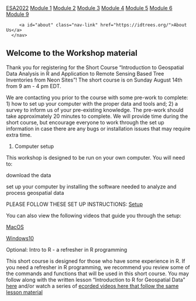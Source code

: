 <html>
   <head>
      <meta charset="utf-8">
      <title>Lessons</title>
      <link rel="stylesheet" href="topnav.css">
   </head>
   <body>
      <nav id="topnav">
         <a id="logo" class="nav-link" href="#">ESA2022</a>
         <a class="nav-link" href="https://weecology.github.io/ESA_workshop_2022/src/episode1.html">Module 1</a>
         <a class="nav-link" href="https://weecology.github.io/ESA_workshop_2022/src/episode2.html">Module 2</a>
         <a class="nav-link" href="https://weecology.github.io/ESA_workshop_2022/src/episode3.html">Module 3</a>
         <a class="nav-link" href="https://weecology.github.io/ESA_workshop_2022/src/episode4.html">Module 4</a>
         <a class="nav-link" href="https://weecology.github.io/ESA_workshop_2022/src/episode5.html">Module 5</a>
         <a class="nav-link" href="https://weecology.github.io/ESA_workshop_2022/src/episode6.html">Module 6</a>
         <a class="nav-link" href="https://weecology.github.io/ESA_workshop_2022/src/episode9.html">Module 9</a>


         <a id="about" class="nav-link" href="https://idtrees.org/">About Us</a>
      </nav>
   </body>
</html>


## Welcome to the Workshop material

Thank you for registering for the Short Course “Introduction to Geospatial Data Analysis in R and Application to Remote Sensing Based Tree Inventories from Neon Sites”! The short course is on Sunday August 14th from 9 am - 4 pm EDT.


We are contacting you prior to the course with some pre-work to complete: 1) how to set up your computer with the proper data and tools and; 2) a survey to inform us of your pre-existing knowledge. The pre-work should take approximately 20 minutes to complete. We will provide time during the short course, but encourage everyone to work through the set up information in case there are any bugs or installation issues that may require extra time.




1. Computer setup

This workshop is designed to be run on your own computer. You will need to: 

download the data

set up your computer by installing the software needed to analyze and process geospatial data


PLEASE FOLLOW THESE SET UP INSTRUCTIONS: <a href="https://uw-madison-datascience.github.io/geospatial-workshop/setup.html">Setup</a> 


You can also view the following videos that guide you through the setup:

<a href="https://www.youtube.com/watch?v=nlMQ4NHAocQ&list=PL90vX4e9ORqfzAY5IngLRM8OeyBS2ZYU6&index=1">MacOS</a>  

<a href="https://www.youtube.com/watch?v=iC8tuWZpEqo&list=PL90vX4e9ORqfzAY5IngLRM8OeyBS2ZYU6&index=2">Windows10</a>  


Optional: Intro to R - a refresher in R programming

This short course is designed for those who have some experience in R. If you need a refresher in R programming, we recommend you review some of the commands and functions that will be used in this short course. You may follow along with the written lesson “Introduction to R for Geospatial Data” <a href="https://datacarpentry.org/r-intro-geospatial/">here</a> and/or watch a series of <a href="https://www.youtube.com/watch?v=Dm6rKGtGaS8&list=PL90vX4e9ORqdzLc9hiER6eS3p0_KVLJw1">ecorded videos here that follow the same lesson material</a> 



